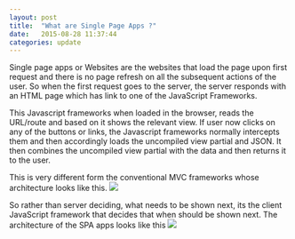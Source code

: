 ```yaml
---
layout: post
title:  "What are Single Page Apps ?"
date:   2015-08-28 11:37:44
categories: update
---
```

Single page apps or Websites are the websites that load the page upon first request and there is no page refresh on all the subsequent actions of the user. So when the first request goes to the server, the server responds with an HTML page which has link to one of the JavaScript Frameworks. 

This Javascript frameworks when loaded in the browser,  reads the URL/route and based on it shows the relevant view.  If user now clicks on any of the buttons or links, the Javascript frameworks normally intercepts them and then accordingly loads the uncompiled view partial and JSON. It then combines the uncompiled view partial with the data and then returns it to the user. 

This is very different form the conventional MVC frameworks whose architecture looks like this.
<img src="{{ site.baseurl }}/images/posts/2015/spa/Conventional_Architecture.png" class="half-fit image">

So rather than server deciding, what needs to be shown next, its the client JavaScript framework that decides that when should be shown next. The architecture of the SPA apps looks like this
<img src="{{ site.baseurl }}/images/posts/2015/spa/SPA_Architecture.png" class="half-fit image">
